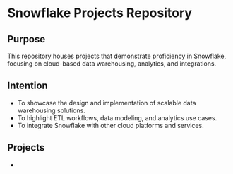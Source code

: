 # Snowflake Projects Repository

## Purpose

This repository houses projects that demonstrate proficiency in Snowflake, focusing on cloud-based data warehousing, analytics, and integrations.

## Intention

- To showcase the design and implementation of scalable data warehousing solutions.
- To highlight ETL workflows, data modeling, and analytics use cases.
- To integrate Snowflake with other cloud platforms and services.

## Projects

-
